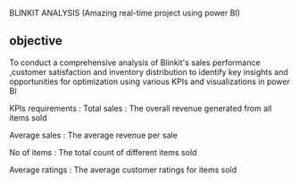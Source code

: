 BLINKIT ANALYSIS (Amazing real-time project using power BI)
## objective
To conduct a comprehensive analysis of Blinkit's sales performance ,customer satisfaction and inventory distribution to identify key insights
and opportunities for optimization
using various KPIs and visualizations in power BI

KPIs requirements :
Total sales     : The overall revenue generated from all items sold

Average sales   : The average revenue per sale

No of items     : The total count of different items sold

Average ratings : The average customer ratings for items sold


